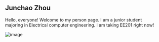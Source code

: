 ## Junchao Zhou
Hello, everyone!
Welcome to my person page.
I am a junior student majoring in Electrical computer engineering. I am taking EE201 right now!

![image](WechatIMG8425.jpeg)
